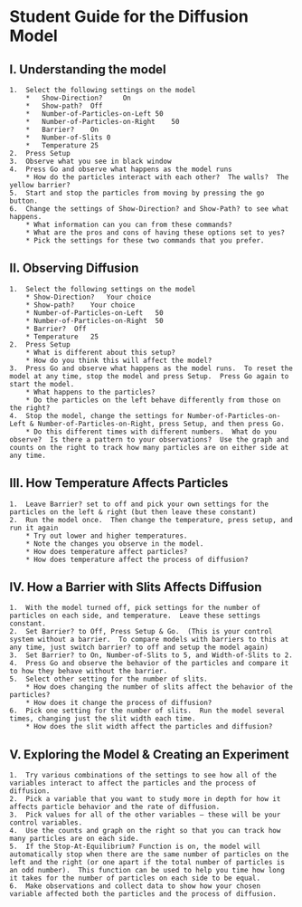 # Student Guide for the Diffusion Model
## I.	Understanding the model

    1.	Select the following settings on the model
        *	Show-Direction? 	On
        *	Show-path? 	Off
        *	Number-of-Particles-on-Left	50
        *	Number-of-Particles-on-Right	50
        *	Barrier?	On
        *	Number-of-Slits	0
        *	Temperature	25
    2.	Press Setup 
    3.	Observe what you see in black window
    4.	Press Go and observe what happens as the model runs
        * How do the particles interact with each other?  The walls?  The yellow barrier?
    5.	Start and stop the particles from moving by pressing the go button.  
    6.	Change the settings of Show-Direction? and Show-Path? to see what happens.  
        * What information can you can from these commands?  
        * What are the pros and cons of having these options set to yes?
        * Pick the settings for these two commands that you prefer.
## II.	Observing Diffusion
    1.	Select the following settings on the model
        * Show-Direction? 	Your choice
        * Show-path? 	Your choice
        * Number-of-Particles-on-Left	50
        * Number-of-Particles-on-Right	50
        * Barrier?	Off
        * Temperature	25
    2.	Press Setup
        * What is different about this setup?
        * How do you think this will affect the model?
    3.	Press Go and observe what happens as the model runs.  To reset the model at any time, stop the model and press Setup.  Press Go again to start the model.
        * What happens to the particles?
        * Do the particles on the left behave differently from those on the right?
    4.	Stop the model, change the settings for Number-of-Particles-on-Left & Number-of-Particles-on-Right, press Setup, and then press Go.
        * Do this different times with different numbers.  What do you observe?  Is there a pattern to your observations?  Use the graph and counts on the right to track how many particles are on either side at any time.
 
## III.	How Temperature Affects Particles
    1.	Leave Barrier? set to off and pick your own settings for the particles on the left & right (but then leave these constant)
    2.	Run the model once.  Then change the temperature, press setup, and run it again
        * Try out lower and higher temperatures.
        * Note the changes you observe in the model.
        * How does temperature affect particles?
        * How does temperature affect the process of diffusion?
## IV.	How a Barrier with Slits Affects Diffusion
    1.	With the model turned off, pick settings for the number of particles on each side, and temperature.  Leave these settings constant.
    2.	Set Barrier? to Off, Press Setup & Go.  (This is your control system without a barrier.  To compare models with barriers to this at any time, just switch barrier? to off and setup the model again)
    3.	Set Barrier? to On, Number-of-Slits to 5, and Width-of-Slits to 2.
    4.	Press Go and observe the behavior of the particles and compare it to how they behave without the barrier.
    5.	Select other setting for the number of slits.
        * How does changing the number of slits affect the behavior of the particles?
        * How does it change the process of diffusion?
    6.	Pick one setting for the number of slits.  Run the model several times, changing just the slit width each time.
        * How does the slit width affect the particles and diffusion?
## V.	Exploring the Model & Creating an Experiment
    1.	Try various combinations of the settings to see how all of the variables interact to affect the particles and the process of diffusion.
    2.	Pick a variable that you want to study more in depth for how it affects particle behavior and the rate of diffusion.
    3.	Pick values for all of the other variables – these will be your control variables.
    4.	Use the counts and graph on the right so that you can track how many particles are on each side.
    5.	If the Stop-At-Equilibrium? Function is on, the model will automatically stop when there are the same number of particles on the left and the right (or one apart if the total number of particles is an odd number).  This function can be used to help you time how long it takes for the number of particles on each side to be equal.
    6.	Make observations and collect data to show how your chosen variable affected both the particles and the process of diffusion.
